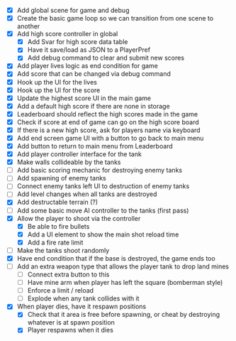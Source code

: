 - [x] Add global scene for game and debug
- [x] Create the basic game loop so we can transition from one scene to another
- [x] Add high score controller in global 
	- [x] Add Svar for high score data table
	- [x] Have it save/load as JSON to a PlayerPref
	- [x] Add debug command to clear and submit new scores
- [x] Add player lives logic as end condition for game
- [x] Add score that can be changed via debug command
- [x] Hook up the UI for the lives 
- [x] Hook up the UI for the score
- [x] Update the highest score UI in the main game 
- [x] Add a default high score if there are none in storage
- [x] Leaderboard should reflect the high scores made in the game
- [x] Check if score at end of game can go on the high score board
- [x] If there is a new high score, ask for players name via keyboard 
- [x] Add end screen game UI with a button to go back to main menu
- [x] Add button to return to main menu from Leaderboard 
- [x] Add player controller interface for the tank
- [x] Make walls collideable by the tanks
- [ ] Add basic scoring mechanic for destroying enemy tanks
- [ ] Add spawning of enemy tanks
- [ ] Connect enemy tanks left UI to destruction of enemy tanks
- [ ] Add level changes when all tanks are destroyed
- [x] Add destructable terrain (?)
- [ ] Add some basic move AI controller to the tanks (first pass)
- [x] Allow the player to shoot via the controller
    - [x] Be able to fire bullets 
    - [x] Add a UI element to show the main shot reload time
    - [x] Add a fire rate limit
- [ ] Make the tanks shoot randomly
- [x] Have end condition that if the base is destroyed, the game ends too
- [ ] Add an extra weapon type that allows the player tank to drop land mines
	- [ ] Connect extra button to this
	- [ ] Have mine arm when player has left the square (bomberman style)
	- [ ] Enforce a limit / reload 
	- [ ] Explode when any tank collides with it
- [x] When player dies, have it respawn positions 
    - [x] Check that it area is free before spawning, or cheat by destroying whatever is at spawn position
    - [x] Player respawns when it dies